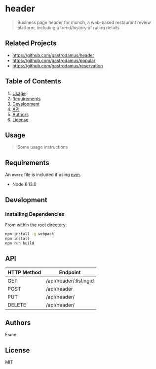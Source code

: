# header

> Business page header for munch, a web-based restaurant review platform, including a trend/history of rating details

## Related Projects

  - https://github.com/gastrodamus/header
  - https://github.com/gastrodamus/popular
  - https://github.com/gastrodamus/reservation

## Table of Contents

1. [Usage](#Usage)
1. [Requirements](#requirements)
1. [Development](#development)
1. [API](#api)
1. [Authors](#authors)
1. [License](#license)

## Usage

> Some usage instructions

## Requirements

An `nvmrc` file is included if using [nvm](https://github.com/creationix/nvm).

- Node 6.13.0

## Development

### Installing Dependencies

From within the root directory:

```sh
npm install -g webpack
npm install
npm run build
```
## API

| HTTP Method  | Endpoint               |
| -----------  | ---------------------- |
| GET          | /api/header/:listingid |
| POST         | /api/header            |
| PUT          | /api/header/           |
| DELETE       | /api/header/           |

## Authors
Esme

## License
MIT
